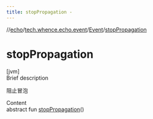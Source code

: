 ```yaml
---
title: stopPropagation -
---
```

//[echo](../../index.md)/[tech.whence.echo.event](../index.md)/[Event](index.md)/[stopPropagation](stop-propagation.md)



# stopPropagation  
[jvm]  
Brief description  


阻止冒泡

  
Content  
abstract fun [stopPropagation](stop-propagation.md)()  



